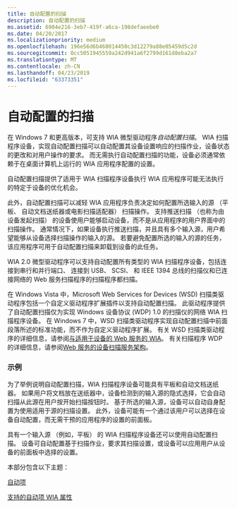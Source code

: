 ```yaml
---
title: 自动配置的扫描
description: 自动配置的扫描
ms.assetid: 6904e216-3eb7-419f-a6ca-198defaeebe0
ms.date: 04/20/2017
ms.localizationpriority: medium
ms.openlocfilehash: 196e56d6b468014450c3d12279a88e05459d5c2d
ms.sourcegitcommit: 0cc5051945559a242d941a6f2799d161d8eba2a7
ms.translationtype: MT
ms.contentlocale: zh-CN
ms.lasthandoff: 04/23/2019
ms.locfileid: "63373351"
---
```

# <a name="auto-configured-scanning"></a>自动配置的扫描


在 Windows 7 和更高版本，可支持 WIA 微型驱动程序*自动配置扫描*。 WIA 扫描程序设备，实现自动配置扫描可以自动配置其设备设置响应的扫描作业，设备状态的更改和对用户操作的要求。 而无需执行自动配置扫描的功能，设备必须通常依赖于在桌面计算机上运行的 WIA 应用程序配置的设置。

自动配置扫描提供了适用于 WIA 扫描程序设备执行 WIA 应用程序可能无法执行的特定于设备的优化机会。

此外，自动配置扫描可以减轻 WIA 应用程序负责决定如何配置所选输入的源 （平板、 自动文档送纸器或电影扫描适配器） 扫描操作。 支持推送扫描 （也称为由设备发起扫描） 的设备使用户能够启动设备，而不是从应用程序的用户界面中的扫描操作。 通常情况下，如果设备执行推送扫描，并且具有多个输入源，用户希望能够从设备选择扫描操作的输入的源。 若要避免配置所选的输入的源的任务，该应用程序可用于自动配置扫描来卸载到设备的此任务。

WIA 2.0 微型驱动程序可以支持自动配置所有类型的 WIA 扫描程序设备，包括连接到串行和并行端口、 连接到 USB、 SCSI、 和 IEEE 1394 总线的扫描仪和已连接网络的 Web 服务扫描程序的扫描程序都扫描。

在 Windows Vista 中，Microsoft Web Services for Devices (WSD) 扫描类驱动程序包括一个自定义驱动程序扩展插件以支持自动配置扫描。 此驱动程序提供了自动配置扫描仅为实现 Windows 设备协议 (WDP) 1.0 的扫描仪的网络 WIA 扫描程序设备。 在 Windows 7 中，WSD 扫描类驱动程序实现自动配置扫描中前面段落所述的标准功能，而不作为自定义驱动程序扩展。 有关 WSD 扫描类驱动程序的详细信息，请参阅[与适用于设备的 Web 服务的 WIA](wia-with-web-services-for-devices.md)。 有关扫描程序 WDP 的详细信息，请参阅[Web 服务的设备扫描服务架构](https://msdn.microsoft.com/library/windows/hardware/ff547963)。

### <a name="examples"></a>示例

为了举例说明自动配置扫描，WIA 扫描程序设备可能具有平板和自动文档送纸器。 如果用户将文档放在送纸器中，设备检测到的输入源的隐式选择，它会自动扫描从此源在用户按开始扫描按钮时。 基于所选的输入源，设备可以自动自身配置为使用适用于源的扫描设置。 此外，设备可能有一个通过该用户可以选择在设备自动配置，而无需干预的应用程序的设置的前面板。

具有一个输入源 （例如，平板） 的 WIA 扫描程序设备还可以使用自动配置扫描。 设备可自动配置基于扫描作业，要求其扫描设置，或设备可以应用用户从设备的前面板中选择的设置。

本部分包含以下主题：

[自动项](auto-item.md)

[支持的自动项 WIA 属性](wia-properties-supported-by-an-auto-item.md)

 

 




